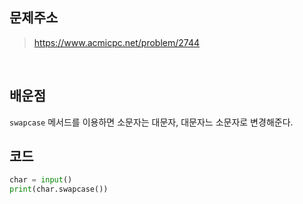 ## 문제주소

> https://www.acmicpc.net/problem/2744

</br>

## 배운점

`swapcase` 메서드를 이용하면 소문자는 대문자, 대문자느 소문자로 변경해준다.

## 코드

```py
char = input()
print(char.swapcase())
```
